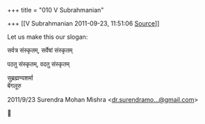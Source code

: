 +++
title = "010 V Subrahmanian"

+++
[[V Subrahmanian	2011-09-23, 11:51:06 [Source](https://groups.google.com/g/bvparishat/c/i5FQEW_yJjw)]]



Let us make this our slogan:  
  
सर्वत्र संस्कृतम्, सर्वेषां संस्कृतम्  
  
पठतु संस्कृतम्, वदतु संस्कृतम्  
  
सुब्रह्मण्यशर्मा  
बेंगलूरु  
  

2011/9/23 Surendra Mohan Mishra \<[dr.surendramo...@gmail.com]()\>




